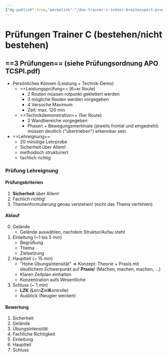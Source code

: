 ```yaml
---
{"dg-publish":true,"permalink":"/dav-trainer-c-indoor-breitensport-pruefungen/","dgHomeLink":true,"dgPassFrontmatter":false,"dgShowBacklinks":false,"dgShowLocalGraph":false,"dgShowInlineTitle":false}
---
```



# Prüfungen Trainer C (bestehen/nicht bestehen)

## ==3 Prüfungen== (siehe Prüfungsordnung APO TCSPI.pdf)

- Persönliches Können (Leistung + Technik-Demo)
	- ==Leistungsprüfung== (6+er Route)
		- 2 Routen müssen rotpunkt geklettert werden
		- 3 mögliche Routen werden vorgegeben
		- 4 Versuche Maximum
		- Zeit: max. 120 min
	- ==Technikdemonstration== (5er Route)
		- 2 Wandbereiche vorgegeben
		- Phasen + Bewegungsmerkmale (jeweils frontal und eingedreht) müssen deutlich ("übertrieben") erkennbar sein
- ==Lehreignung==
	- 20 minütige Lehrprobe
	- Sicherheit über Allem!
	- methodisch strukturiert
	- fachlich richtig

### Prüfung Lehreignung

#### Prüfungskriterien

1. **Sicherheit** über Allem!
2. Fachlich richtig!
3. Themenformulierung genau verstehen! (nicht das Thema verfehlen)

#### Ablauf

0. Gelände
	- Gelände auswählen, nachdem Struktur/Aufau steht
1. Einleitung (~1 bis 5 min)
	- Begrüßung
	- Thema
	- Zielsetzung
2. Hauptteil (~ 15 min)
	- "Hohe Übungsintensität" => Konzept: Theorie + Praxis mit deutlichem Schwerpunkt auf **Praxis**! (Machen, machen, machen, ...)
	- Klaren Zeitplan einhalten
	- Konzentration aufs Wesentliche
3. Schluss (~ 1 min)
	- **LZK** (**L**ern**Z**iel**K**ontrolle)
	- Ausblick (Neugier wecken)

#### Bewertung

1. Sicherheit
2. Gelände
3. Übungsintensität
4. Fachliche Richtigkeit
5. Einleitung
6. Hauptteil
7. Schluss
